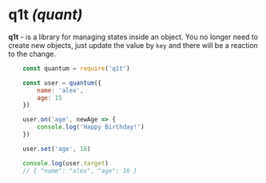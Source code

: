 # **q1t** *(quant)*


**q1t** - is a library for managing states inside an object.
You no longer need to create new objects, just update the value by `key` and there will be a reaction to the change.

```javascript
    const quantum = require('q1t')

    const user = quantum({
        name: 'alex',
        age: 15
    })

    user.on('age', newAge => {
        console.log('Happy Birthday!')
    })

    user.set('age', 16)

    console.log(user.target)
    // { "name": "alex", "age": 16 }
```